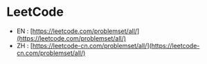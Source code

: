 # LeetCode

* EN : [https://leetcode.com/problemset/all/](https://leetcode.com/problemset/all/)
* ZH : [https://leetcode-cn.com/problemset/all/](https://leetcode-cn.com/problemset/all/)

